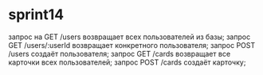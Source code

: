 # sprint14

запрос на GET /users возвращает всех пользователей из базы;
запрос GET /users/:userId возвращает конкретного пользователя;
запрос POST /users создаёт пользователя;
запрос GET /cards возвращает все карточки всех пользователей;
запрос POST /cards создаёт карточку;
